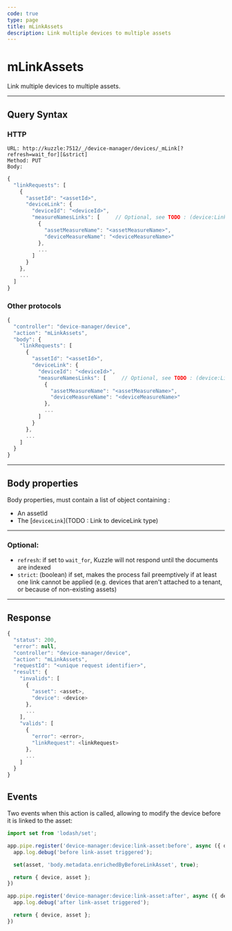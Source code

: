 ```yaml
---
code: true
type: page
title: mLinkAssets
description: Link multiple devices to multiple assets
---
```


# mLinkAssets

Link multiple devices to multiple assets.

---

## Query Syntax

### HTTP

``` http
URL: http://kuzzle:7512/_/device-manager/devices/_mLink[?refresh=wait_for][&strict]
Method: PUT
Body:
```

``` js
{
  "linkRequests": [
    {
      "assetId": "<assetId>",
      "deviceLink": {
        "deviceId": "<deviceId>",
        "measureNamesLinks": [     // Optional, see TODO : (device:LinkAsset) 
          {
            "assetMeasureName": "<assetMeasureName>",
            "deviceMeasureName": "<deviceMeasureName>"
          },
          ...
        ]
      }
    },
    ...
  ]
}
```

### Other protocols

``` js
{
  "controller": "device-manager/device",
  "action": "mLinkAssets",
  "body": {
    "linkRequests": [
      {
        "assetId": "<assetId>",
        "deviceLink": {
          "deviceId": "<deviceId>",
          "measureNamesLinks": [     // Optional, see TODO : (device:LinkAsset) 
            {
              "assetMeasureName": "<assetMeasureName>",
              "deviceMeasureName": "<deviceMeasureName>"
            },
            ...
          ]
        }
      },
      ...
    ]
  }
}
```

---

## Body properties

Body properties, must contain a list of object containing :
- An assetId
- The [`deviceLink`](TODO : Link to deviceLink type)

---

### Optional:

* `refresh`: if set to `wait_for`, Kuzzle will not respond until the documents are indexed
* `strict`: (boolean) if set, makes the process fail preemptively if at least one link cannot be applied (e.g. devices that aren't attached to a tenant, or because of non-existing assets)

---

## Response

``` js
{
  "status": 200,
  "error": null,
  "controller": "device-manager/device",
  "action": "mLinkAssets",
  "requestId": "<unique request identifier>",
  "result": {
    "invalids": [
      {
        "asset": <asset>,
        "device": <device>
      },
      ...
    ],
    "valids": [
      {
        "error": <error>,
        "linkRequest": <linkRequest>
      },
      ...
    ]
  }
}
```
## Events

Two events when this action is called, allowing to modify the device before it is linked to the asset:

```js
import set from 'lodash/set';

app.pipe.register('device-manager:device:link-asset:before', async ({ device, asset }) => {
  app.log.debug('before link-asset triggered');

  set(asset, 'body.metadata.enrichedByBeforeLinkAsset', true);

  return { device, asset };
})

app.pipe.register('device-manager:device:link-asset:after', async ({ device, asset }) => {
  app.log.debug('after link-asset triggered');

  return { device, asset };
})
```

